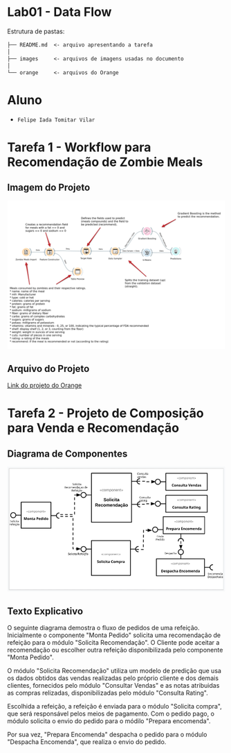 # Lab01 - Data Flow

Estrutura de pastas:

~~~
├── README.md  <- arquivo apresentando a tarefa
│
├── images     <- arquivos de imagens usadas no documento
│
└── orange     <- arquivos do Orange
~~~

# Aluno
* `Felipe Iada Tomitar Vilar`

# Tarefa 1 - Workflow para Recomendação de Zombie Meals

## Imagem do Projeto
![Workflow Orange](images/atividade1.png)

## Arquivo do Projeto
[Link do projeto do Orange](orange/atividade1_ftomitar.ows)

# Tarefa 2 - Projeto de Composição para Venda e Recomendação

## Diagrama de Componentes
![Diagrama Venda](images/atividade2.png)

## Texto Explicativo

> 
O seguinte diagrama demostra o fluxo de pedidos de uma refeição. Inicialmente o componente "Monta Pedido" solicita uma recomendação de refeição para o módulo "Solicita Recomendação". O Cliente pode aceitar a recomendação ou escolher outra refeição disponibilizada pelo componente "Monta Pedido".

O módulo "Solicita Recomendação" utiliza um modelo de predição que usa os dados obtidos das vendas realizadas pelo próprio cliente e dos demais clientes, fornecidos pelo módulo "Consultar Vendas" e as notas atribuidas as compras relizadas, disponibilizadas pelo módulo "Consulta Rating".
	
Escolhida a refeição, a refeição é enviada para o módulo "Solicita compra", que será responsável pelos meios de pagamento. Com o pedido pago, o módulo solicita o envio do pedido para o módilo "Prepara encomenda".

Por sua vez, "Prepara Encomenda" despacha o pedido para o módulo "Despacha Encomenda", que realiza o envio do pedido.
